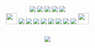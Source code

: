 <div align="center">
  <img src="https://capsule-render.vercel.app/api?type=waving&color=0:001C03,20:1e7020,50:19ff1d,70:1e7020,100:001C03&height=120&section=header"/>
    <img src="https://readme-typing-svg.herokuapp.com?color=18971B&vCenter=true&width=170&height=20&lines=Hi,+I'm+Livia!"/>
  <img src="https://komarev.com/ghpvc/?username=liviapires&color=brightgreen&&style=plastic"/>
  <a  href="https://www.linkedin.com/in/livia-pires-di-onofre/"><img src="https://img.shields.io/badge/-LinkedIn-0e76a8?style=plastic&color=brightgreen&logo=Linkedin&logoColor=white"/></a>
  <a href="https://www.instagram.com/liv_pires/"><img src="https://img.shields.io/badge/-Instagram-e4405f?style=plastic&color=brightgreen&logo=Instagram&logoColor=white"/></a>
</div>
    
<div align="center">
  <img height="30" src="https://emojis.slackmojis.com/emojis/images/1643515259/12807/meow_attentionreverse.png?1643515259"/>
  <img src="https://icongr.am/devicon/java-plain.svg?size=30&color=808080"/>
  <img src="https://icongr.am/devicon/git-plain.svg?size=30&color=808080"/>
  <img src="https://icongr.am/devicon/python-plain.svg?size=30&color=808080"/>
  <img src="https://icongr.am/devicon/html5-plain.svg?size=30&color=808080"/>
  <img src="https://icongr.am/devicon/css3-plain.svg?size=30&color=808080"/>
  <img src="https://icongr.am/devicon/javascript-plain.svg?size=30&color=808080"/>
  <img src="https://icongr.am/devicon/photoshop-plain.svg?size=30&color=808080"/>
  <img src="https://icongr.am/devicon/php-plain.svg?size=30&color=808080"/>
  <img height="30" src="https://emojis.slackmojis.com/emojis/images/1643515023/10521/meow_code.gif?1643515023"/>
</div>
    
##
    
<div align="center">
  <img src="https://quotes-github-readme.vercel.app/api?type=horizontal&theme=dark"/>
</div>
